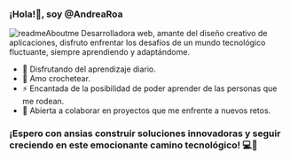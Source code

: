 ### ¡Hola!👋, soy @AndreaRoa
![readmeAboutme](https://github.com/AndreaRoa/AndreaRoa/assets/127570265/aae8faf6-fa77-4d20-a66c-589c7b1069ac)
Desarrolladora web, amante del diseño creativo de aplicaciones, disfruto enfrentar los desafíos de un mundo tecnológico fluctuante, siempre aprendiendo y adaptándome.

- 🔭 Disfrutando del aprendizaje diario. 
- 🧶 Amo crochetear.
- ⚡ Encantada de la posibilidad de poder aprender de las personas que me rodean. 
- 🤝 Abierta a colaborar en proyectos que me enfrente a nuevos retos.

### ¡Espero con ansias construir soluciones innovadoras y seguir creciendo en este emocionante camino tecnológico! 💻🚀
